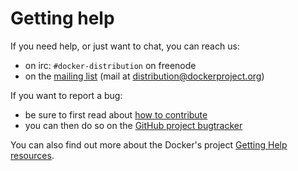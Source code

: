<!--[metadata]>
+++
title = "Getting help"
description = "Getting help with the Registry"
keywords = ["registry, on-prem, images, tags, repository, distribution, help, 101, TL;DR"]
[menu.main]
parent="smn_registry"
weight=9
+++
<![end-metadata]-->

# Getting help

If you need help, or just want to chat, you can reach us:

- on irc: `#docker-distribution` on freenode
- on the [mailing list](https://groups.google.com/a/dockerproject.org/forum/#!forum/distribution) (mail at <distribution@dockerproject.org>)

If you want to report a bug:

- be sure to first read about [how to contribute](https://github.com/docker/distribution/blob/master/CONTRIBUTING.md)
- you can then do so on the [GitHub project bugtracker](https://github.com/docker/distribution/issues)

You can also find out more about the Docker's project [Getting Help resources](/opensource/get-help.md).
